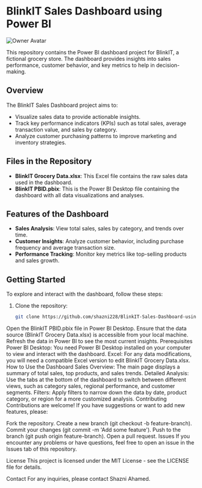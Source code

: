 # BlinkIT Sales Dashboard using Power BI

![Owner Avatar](https://avatars.githubusercontent.com/u/130622851?v=4)

This repository contains the Power BI dashboard project for BlinkIT, a fictional grocery store. The dashboard provides insights into sales performance, customer behavior, and key metrics to help in decision-making.

## Overview

The BlinkIT Sales Dashboard project aims to:

- Visualize sales data to provide actionable insights.
- Track key performance indicators (KPIs) such as total sales, average transaction value, and sales by category.
- Analyze customer purchasing patterns to improve marketing and inventory strategies.

## Files in the Repository

- **BlinkIT Grocery Data.xlsx**: This Excel file contains the raw sales data used in the dashboard.
- **BlinkIT PBID.pbix**: This is the Power BI Desktop file containing the dashboard with all data visualizations and analyses.

## Features of the Dashboard

- **Sales Analysis**: View total sales, sales by category, and trends over time.
- **Customer Insights**: Analyze customer behavior, including purchase frequency and average transaction size.
- **Performance Tracking**: Monitor key metrics like top-selling products and sales growth.

## Getting Started

To explore and interact with the dashboard, follow these steps:

1. Clone the repository:
   ```bash
   git clone https://github.com/shazni228/BlinkIT-Sales-Dashboard-using-PowerBI.git
Open the BlinkIT PBID.pbix file in Power BI Desktop.
Ensure that the data source (BlinkIT Grocery Data.xlsx) is accessible from your local machine.
Refresh the data in Power BI to see the most current insights.
Prerequisites
Power BI Desktop: You need Power BI Desktop installed on your computer to view and interact with the dashboard.
Excel: For any data modifications, you will need a compatible Excel version to edit BlinkIT Grocery Data.xlsx.
How to Use the Dashboard
Sales Overview: The main page displays a summary of total sales, top products, and sales trends.
Detailed Analysis: Use the tabs at the bottom of the dashboard to switch between different views, such as category sales, regional performance, and customer segments.
Filters: Apply filters to narrow down the data by date, product category, or region for a more customized analysis.
Contributing
Contributions are welcome! If you have suggestions or want to add new features, please:

Fork the repository.
Create a new branch (git checkout -b feature-branch).
Commit your changes (git commit -m 'Add some feature').
Push to the branch (git push origin feature-branch).
Open a pull request.
Issues
If you encounter any problems or have questions, feel free to open an issue in the Issues tab of this repository.

License
This project is licensed under the MIT License - see the LICENSE file for details.

Contact
For any inquiries, please contact Shazni Ahamed.
